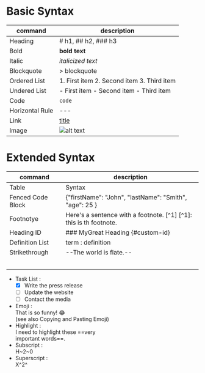 # Basic Syntax
| command | description |
|---------|--------------------------------|
| Heading | # h1, ## h2, ### h3            |
| Bold    | **bold text**                  |
| Italic  | *italicized text*              |
|Blockquote|> blockquote                  |
| Ordered List        |  1. First item  2. Second item    3. Third item                        |
|  Undered List       | - First item - Second item - Third item                             |
|  Code       |    `code`                            |
|  Horizontal Rule        |   ---                             |
|   Link      |   [title](https://www.example.com)                             |
|  Image       |     ![alt text](image.jpg)                           |

# Extended Syntax
| command | description |
|---------|--------------------------------|
| Table   | Syntax                         |
|   Fenced Code Block      | {"firstName": "John", "lastName": "Smith", "age": 25 }                            |
| Footnotye        |  Here's a sentence with a footnote. [^1]  [^1]: this is th footnote.                        |
|  Heading ID       | ### MyGreat Heading {#custom-id}                           |
| Definition List  |    term : definition                      |
|  Strikethrough       |     --The world is flate.--                           |
|         |                                |
|         |                                |
|         |                                |
|         |                                |
|         |                                |
- Task List :          
    - [x] Write the press release 
    - [ ] Update the website
    - [ ] Contact the media  
- Emoji :              
 That is so funny! :joy:  
(see also Copying
 and Pasting Emoji)  
- Highlight :         
  I need to highlight these ==very  
                    important words==.  
- Subscript :         
  H~2~0  
- Superscript   :       
  X^2^  